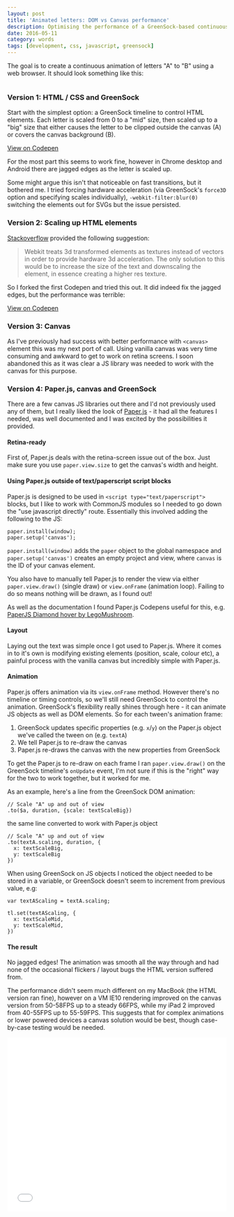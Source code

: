 ```yaml
---
layout: post
title: 'Animated letters: DOM vs Canvas performance'
description: Optimising the performance of a GreenSock-based continuous scaling animation using Paper.js and canvas.
date: 2016-05-11
category: words
tags: [development, css, javascript, greensock]
---
```


The goal is to create a continuous animation of letters "A" to "B" using a web browser. It should look something like this:

<img src="/assets/img/a-to-b.gif" alt="" title="A to B animation"/>

### Version 1: HTML / CSS and GreenSock

Start with the simplest option: a GreenSock timeline to control HTML elements. Each letter is scaled from 0 to a "mid" size, then scaled up to a "big" size that either causes the letter to be clipped outside the canvas (A) or covers the canvas background (B).

[View on Codepen](http://codepen.io/jonjhiggins/full/EKMEvd/)

<p class="p--pullquote" data-pullquote="in Chrome there are jagged edges as the letter is scaled up">For the most part this seems to work fine, however in Chrome desktop and Android there are jagged edges as the letter is scaled up.</p>

Some might argue this isn't that noticeable on fast transitions, but it bothered me. I tried forcing hardware acceleration (via GreenSock's `force3D` option and specifying scales individually), `-webkit-filter:blur(0)` switching the elements out for SVGs but the issue persisted.

### Version 2: Scaling up HTML elements

[Stackoverflow](http://stackoverflow.com/a/8038694/1980357) provided the following suggestion:

> Webkit treats 3d transformed elements as textures instead of vectors in order to provide hardware 3d acceleration. The only solution to this would be to increase the size of the text and downscaling the element, in essence creating a higher res texture.

So I forked the first Codepen and tried this out. It did indeed fix the jagged edges, but the performance was terrible:

[View on Codepen](http://codepen.io/jonjhiggins/full/PNLRmZ/)

### Version 3: Canvas

As I've previously had success with better performance with `<canvas>` element this was my next port of call. Using vanilla canvas was very time consuming and awkward to get to work on retina screens. I soon abandoned this as it was clear a JS library was needed to work with the canvas for this purpose.

### Version 4: Paper.js, canvas and GreenSock

There are a few canvas JS libraries out there and I'd not previously used any of them, but I really liked the look of [Paper.js](http://paperjs.org) - it had all the features I needed, was well documented and I was excited by the possibilities it provided.

#### Retina-ready
First of, Paper.js deals with the retina-screen issue out of the box. Just make sure you use `paper.view.size` to get the canvas's width and height.

#### Using Paper.js outside of text/paperscript script blocks
Paper.js is designed to be used in `<script type="text/paperscript">` blocks, but I like to work with CommonJS modules so I needed to go down the "use javascript directly" route. Essentially this involved adding the following to the JS:

    paper.install(window);
    paper.setup('canvas');

`paper.install(window)` adds the `paper` object to the global namespace and `paper.setup('canvas')` creates an empty project and view, where `canvas` is the ID of your canvas element.

You also have to manually tell Paper.js to render the view via either `paper.view.draw()` (single draw) or `view.onFrame` (animation loop). Failing to do so means nothing will be drawn, as I found out!

As well as the documentation I found Paper.js Codepens useful for this, e.g. [PaperJS Diamond hover by LegoMushroom](http://codepen.io/sol0mka/pen/yvaJw).


#### Layout
Laying out the text was simple once I got used to Paper.js. Where it comes in to it's own is modifying existing elements (position, scale, colour etc), a painful process with the vanilla canvas but incredibly simple with Paper.js.

#### Animation
Paper.js offers animation via its `view.onFrame` method. However there's no timeline or timing controls, so we'll still need GreenSock to control the animation. GreenSock's flexibility really shines through here - it can animate JS objects as well as DOM elements. So for each tween's animation frame:

1. GreenSock updates specific properties (e.g. `x`/`y`) on the Paper.js object we've called the tween on (e.g. `textA`)
2. We tell Paper.js to re-draw the canvas
3. Paper.js re-draws the canvas with the new properties from GreenSock

To get the Paper.js to re-draw on each frame I ran `paper.view.draw()` on the GreenSock timeline's `onUpdate` event, I'm not sure if this is the "right" way for the two to work together, but it worked for me.

As an example, here's a line from the GreenSock DOM animation:

    // Scale "A" up and out of view
    .to($a, duration, {scale: textScaleBig})

the same line converted to work with Paper.js object

    // Scale "A" up and out of view
    .to(textA.scaling, duration, {
      x: textScaleBig,
      y: textScaleBig
    })

<p class="p--pullquote" data-pullquote="I noticed the object needed to be stored in a variable, or GreenSock doesn't increment from previous value">When using GreenSock on JS objects I noticed the object needed to be stored in a variable, or GreenSock doesn't seem to increment from previous value, e.g:</p>

    var textAScaling = textA.scaling;

    tl.set(textAScaling, {
      x: textScaleMid,
      y: textScaleMid,
    })

#### The result
No jagged edges! The animation was smooth all the way through and had none of the occasional flickers / layout bugs the HTML version suffered from.

The performance didn't seem much different on my MacBook (the HTML version ran fine), however on a VM IE10 rendering improved on the canvas version from 50-58FPS up to a steady 66FPS, while my iPad 2 improved from 40-55FPS up to 55-59FPS. This suggests that for complex animations or lower powered devices a canvas solution would be best, though case-by-case testing would be needed.

<iframe height='400' scrolling='no' src='//codepen.io/jonjhiggins/embed/ZWPgqg/?height=400&theme-id=0&default-tab=result&embed-version=2' frameborder='no' allowtransparency='true' allowfullscreen='true' style='width: 100%;'>See the Pen <a href='http://codepen.io/jonjhiggins/pen/ZWPgqg/'>A to B: Paper.js / Canvas</a> by Jon Higgins (<a href='http://codepen.io/jonjhiggins'>@jonjhiggins</a>) on <a href='http://codepen.io'>CodePen</a>.
